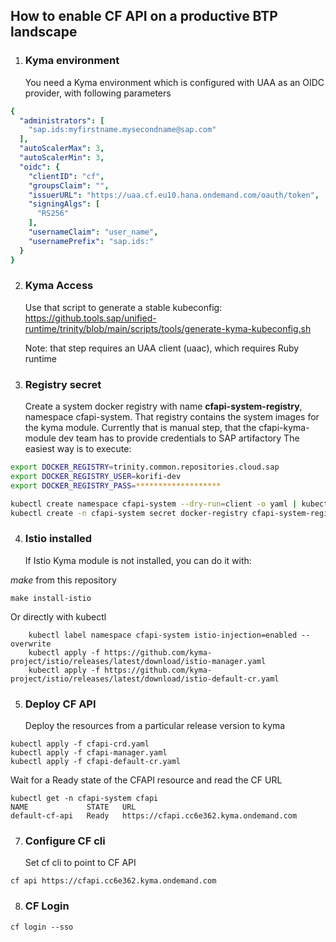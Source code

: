 ## How to enable CF API on a productive BTP landscape


1. ### Kyma environment ###

    You need a Kyma environment which is configured with UAA as an OIDC provider, with following parameters
``` yaml
{
  "administrators": [
    "sap.ids:myfirstname.mysecondname@sap.com"
  ],
  "autoScalerMax": 3,
  "autoScalerMin": 3,
  "oidc": {
    "clientID": "cf",
    "groupsClaim": "",
    "issuerURL": "https://uaa.cf.eu10.hana.ondemand.com/oauth/token",
    "signingAlgs": [
      "RS256"
    ],
    "usernameClaim": "user_name",
    "usernamePrefix": "sap.ids:"
  }
}
```

2. ### Kyma Access ###

    Use that script to generate a stable kubeconfig: <br>
    https://github.tools.sap/unified-runtime/trinity/blob/main/scripts/tools/generate-kyma-kubeconfig.sh
    
    Note: that step requires an UAA client (uaac), which requires Ruby runtime

3. ### Registry secret ###

    Create a system docker registry with name **cfapi-system-registry**, namespace cfapi-system. That registry contains the system images for the kyma module.     Currently that is manual step, that the cfapi-kyma-module dev team has to provide credentials to SAP artifactory
    The easiest way is to execute:
``` bash
export DOCKER_REGISTRY=trinity.common.repositories.cloud.sap
export DOCKER_REGISTRY_USER=korifi-dev
export DOCKER_REGISTRY_PASS=*******************

kubectl create namespace cfapi-system --dry-run=client -o yaml | kubectl apply -f -
kubectl create -n cfapi-system secret docker-registry cfapi-system-registry --docker-server=${DOCKER_REGISTRY} --docker-username=${DOCKER_REGISTRY_USER} --docker-password=${DOCKER_REGISTRY_PASS}
```

4. ### Istio installed ###

    If Istio Kyma module is not installed, you can do it with:

*make* from this repository
```
make install-istio
```
Or directly with kubectl
```
	kubectl label namespace cfapi-system istio-injection=enabled --overwrite
	kubectl apply -f https://github.com/kyma-project/istio/releases/latest/download/istio-manager.yaml
	kubectl apply -f https://github.com/kyma-project/istio/releases/latest/download/istio-default-cr.yaml
```

5. ### Deploy CF API ###

    Deploy the resources from a particular release version to kyma
```
kubectl apply -f cfapi-crd.yaml
kubectl apply -f cfapi-manager.yaml
kubectl apply -f cfapi-default-cr.yaml
```

  Wait for a Ready state of the CFAPI resource and read the CF URL 
```
kubectl get -n cfapi-system cfapi
NAME             STATE   URL
default-cf-api   Ready   https://cfapi.cc6e362.kyma.ondemand.com
```

7.  ### Configure CF cli ###

    Set cf cli to point to CF API 
```
cf api https://cfapi.cc6e362.kyma.ondemand.com 
```

8. ### CF Login ###
 
```
cf login --sso
```
